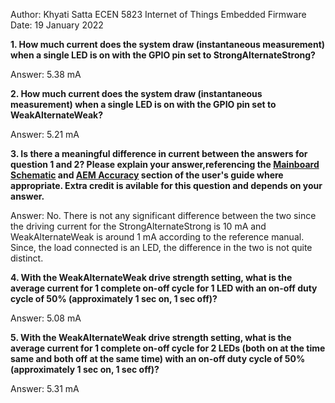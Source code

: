 


>
Author: Khyati Satta
ECEN 5823 Internet of Things Embedded Firmware
Date: 19 January 2022

  

**1. How much current does the system draw (instantaneous measurement) when a single LED is on with the GPIO pin set to StrongAlternateStrong?**

Answer: 5.38 mA

  
  

**2. How much current does the system draw (instantaneous measurement) when a single LED is on with the GPIO pin set to WeakAlternateWeak?**

Answer: 5.21 mA

  
  

**3. Is there a meaningful difference in current between the answers for question 1 and 2? Please explain your answer,referencing the [Mainboard Schematic](https://www.silabs.com/documents/public/schematic-files/WSTK-Main-BRD4001A-A01-schematic.pdf) and [AEM Accuracy](https://www.silabs.com/documents/login/user-guides/ug279-brd4104a-user-guide.pdf) section of the user's guide where appropriate. Extra credit is avilable for this question and depends on your answer.**

Answer: No. There is not any significant difference between the two since the driving current for the StrongAlternateStrong is 10 mA and WeakAlternateWeak is around 1 mA according to the reference manual. Since, the load connected is an LED, the difference in the two is not quite distinct.

  
  

**4. With the WeakAlternateWeak drive strength setting, what is the average current for 1 complete on-off cycle for 1 LED with an on-off duty cycle of 50% (approximately 1 sec on, 1 sec off)?**

Answer: 5.08 mA

  
  

**5. With the WeakAlternateWeak drive strength setting, what is the average current for 1 complete on-off cycle for 2 LEDs (both on at the time same and both off at the same time) with an on-off duty cycle of 50% (approximately 1 sec on, 1 sec off)?**

Answer: 5.31 mA
